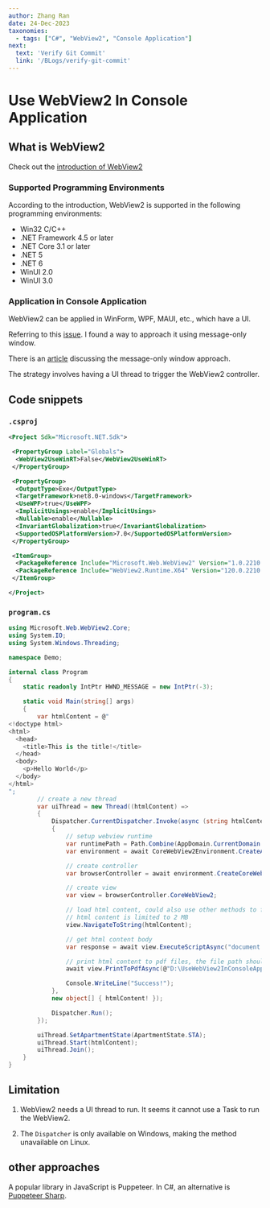 ```yaml
---
author: Zhang Ran
date: 24-Dec-2023
taxonomies:
  - tags: ["C#", "WebView2", "Console Application"]
next: 
  text: 'Verify Git Commit'
  link: '/BLogs/verify-git-commit'
---
```


# Use WebView2 In Console Application

## What is WebView2

Check out the [introduction of WebView2](https://learn.microsoft.com/en-us/microsoft-edge/webview2/)

### Supported Programming Environments

According to the introduction, WebView2 is supported in the following programming environments:

- Win32 C/C++
- .NET Framework 4.5 or later
- .NET Core 3.1 or later
- .NET 5
- .NET 6
- WinUI 2.0
- WinUI 3.0

### Application in Console Application

WebView2 can be applied in WinForm, WPF, MAUI, etc., which have a UI.

Referring to this [issue](https://github.com/MicrosoftEdge/WebView2Feedback/issues/202). I found a way to approach it using message-only window.

There is an [article](https://devblogs.microsoft.com/oldnewthing/20171218-00/?p=97595) discussing the message-only window approach.

The strategy involves having a UI thread to trigger the WebView2 controller.

## Code snippets

### **`.csproj`**

```xml
<Project Sdk="Microsoft.NET.Sdk">

 <PropertyGroup Label="Globals">
  <WebView2UseWinRT>False</WebView2UseWinRT>
 </PropertyGroup>

 <PropertyGroup>
  <OutputType>Exe</OutputType>
  <TargetFramework>net8.0-windows</TargetFramework>
  <UseWPF>true</UseWPF>
  <ImplicitUsings>enable</ImplicitUsings>
  <Nullable>enable</Nullable>
  <InvariantGlobalization>true</InvariantGlobalization>
  <SupportedOSPlatformVersion>7.0</SupportedOSPlatformVersion>
 </PropertyGroup>

 <ItemGroup>
  <PackageReference Include="Microsoft.Web.WebView2" Version="1.0.2210.55" />
  <PackageReference Include="WebView2.Runtime.X64" Version="120.0.2210.91" />
 </ItemGroup>

</Project>
```

### **`program.cs`**

```csharp
using Microsoft.Web.WebView2.Core;
using System.IO;
using System.Windows.Threading;

namespace Demo;

internal class Program
{
    static readonly IntPtr HWND_MESSAGE = new IntPtr(-3);

    static void Main(string[] args)
    {
        var htmlContent = @"
<!doctype html>
<html>
  <head>
    <title>This is the title!</title>
  </head>
  <body>
    <p>Hello World</p>
  </body>
</html>
";
        // create a new thread
        var uiThread = new Thread((htmlContent) =>
        {
            Dispatcher.CurrentDispatcher.Invoke(async (string htmlContent) =>
            {
                // setup webview runtime
                var runtimePath = Path.Combine(AppDomain.CurrentDomain.BaseDirectory, "WebView2");
                var environment = await CoreWebView2Environment.CreateAsync(runtimePath, null, null);

                // create controller
                var browserController = await environment.CreateCoreWebView2ControllerAsync(HWND_MESSAGE);

                // create view
                var view = browserController.CoreWebView2;

                // load html content, could also use other methods to fetch request
                // html content is limited to 2 MB
                view.NavigateToString(htmlContent);

                // get html content body
                var response = await view.ExecuteScriptAsync("document.body.outerHTML");

                // print html content to pdf files, the file path should be full path, cannot use relative path
                await view.PrintToPdfAsync(@"D:\UseWebView2InConsoleApp\Demo\bin\Debug\net8.0-windows\hello.pdf");

                Console.WriteLine("Success!");
            }, 
            new object[] { htmlContent! });

            Dispatcher.Run();
        });

        uiThread.SetApartmentState(ApartmentState.STA); 
        uiThread.Start(htmlContent);
        uiThread.Join();
    }
}
```

## Limitation

1. WebView2 needs a UI thread to run. It seems it cannot use a Task to run the WebView2.

2. The `Dispatcher` is only available on Windows, making the method unavailable on Linux.

## other approaches

A popular library in JavaScript is Puppeteer. In C#, an alternative is [Puppeteer Sharp](https://www.puppeteersharp.com/).
